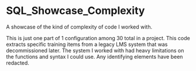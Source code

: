# SQL_Showcase_Complexity

A showcase of the kind of complexity of code I worked with.

This is just one part of 1 configuration among 30 total in a project. This code extracts specific training items from a legacy LMS system that was decommissioned later.
The system I worked with had heavy limitations on the functions and syntax I could use.
Any identifying elements have been redacted.
